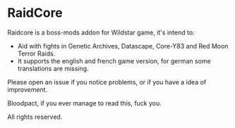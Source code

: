 RaidCore
================

Raidcore is a boss-mods addon for Wildstar game, it's intend to:
 - Aid with fights in Genetic Archives, Datascape, Core-Y83 and Red Moon Terror Raids.
 - It supports the english and french game version, for german some translations are missing.

Please open an issue if you notice problems, or if you have a idea of improvement.

Bloodpact, if you ever manage to read this, fuck you.

All rights reserved.
